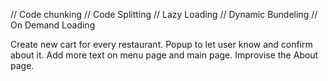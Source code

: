 // Code chunking
// Code Splitting
// Lazy Loading
// Dynamic Bundeling
// On Demand Loading

<!-- TODO -->

Create new cart for every restaurant.
Popup to let user know and confirm about it.
Add more text on menu page and main page.
Improvise the About page.
